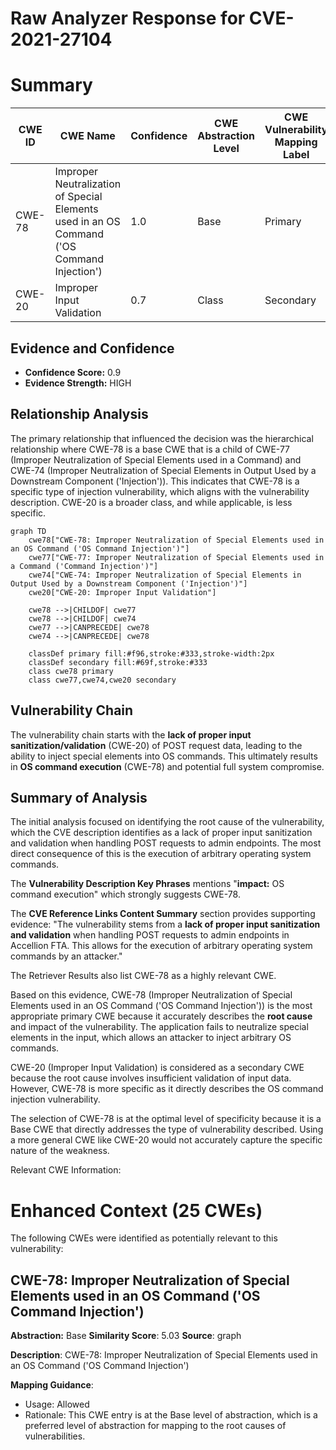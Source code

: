 # Raw Analyzer Response for CVE-2021-27104

# Summary
| CWE ID | CWE Name | Confidence | CWE Abstraction Level | CWE Vulnerability Mapping Label | CWE-Vulnerability Mapping Notes |
|---|---|---|---|---|---|
| CWE-78 | Improper Neutralization of Special Elements used in an OS Command ('OS Command Injection') | 1.0 | Base | Primary | Allowed |
| CWE-20 | Improper Input Validation | 0.7 | Class | Secondary | Discouraged |

## Evidence and Confidence

*   **Confidence Score:** 0.9
*   **Evidence Strength:** HIGH

## Relationship Analysis
The primary relationship that influenced the decision was the hierarchical relationship where CWE-78 is a base CWE that is a child of CWE-77 (Improper Neutralization of Special Elements used in a Command) and CWE-74 (Improper Neutralization of Special Elements in Output Used by a Downstream Component ('Injection')). This indicates that CWE-78 is a specific type of injection vulnerability, which aligns with the vulnerability description. CWE-20 is a broader class, and while applicable, is less specific.

```mermaid
graph TD
    cwe78["CWE-78: Improper Neutralization of Special Elements used in an OS Command ('OS Command Injection')"]
    cwe77["CWE-77: Improper Neutralization of Special Elements used in a Command ('Command Injection')"]
    cwe74["CWE-74: Improper Neutralization of Special Elements in Output Used by a Downstream Component ('Injection')"]
    cwe20["CWE-20: Improper Input Validation"]

    cwe78 -->|CHILDOF| cwe77
    cwe78 -->|CHILDOF| cwe74
    cwe77 -->|CANPRECEDE| cwe78
    cwe74 -->|CANPRECEDE| cwe78

    classDef primary fill:#f96,stroke:#333,stroke-width:2px
    classDef secondary fill:#69f,stroke:#333
    class cwe78 primary
    class cwe77,cwe74,cwe20 secondary
```

## Vulnerability Chain
The vulnerability chain starts with the **lack of proper input sanitization/validation** (CWE-20) of POST request data, leading to the ability to inject special elements into OS commands. This ultimately results in **OS command execution** (CWE-78) and potential full system compromise.

## Summary of Analysis
The initial analysis focused on identifying the root cause of the vulnerability, which the CVE description identifies as a lack of proper input sanitization and validation when handling POST requests to admin endpoints. The most direct consequence of this is the execution of arbitrary operating system commands.

The **Vulnerability Description Key Phrases** mentions "**impact:** OS command execution" which strongly suggests CWE-78.

The **CVE Reference Links Content Summary** section provides supporting evidence:
"The vulnerability stems from a **lack of proper input sanitization and validation** when handling POST requests to admin endpoints in Accellion FTA. This allows for the execution of arbitrary operating system commands by an attacker."

The Retriever Results also list CWE-78 as a highly relevant CWE.

Based on this evidence, CWE-78 (Improper Neutralization of Special Elements used in an OS Command ('OS Command Injection')) is the most appropriate primary CWE because it accurately describes the **root cause** and impact of the vulnerability. The application fails to neutralize special elements in the input, which allows an attacker to inject arbitrary OS commands.

CWE-20 (Improper Input Validation) is considered as a secondary CWE because the root cause involves insufficient validation of input data. However, CWE-78 is more specific as it directly describes the OS command injection vulnerability.

The selection of CWE-78 is at the optimal level of specificity because it is a Base CWE that directly addresses the type of vulnerability described. Using a more general CWE like CWE-20 would not accurately capture the specific nature of the weakness.

Relevant CWE Information:

# Enhanced Context (25 CWEs)
The following CWEs were identified as potentially relevant to this vulnerability:

## CWE-78: Improper Neutralization of Special Elements used in an OS Command ('OS Command Injection')
**Abstraction:** Base
**Similarity Score**: 5.03
**Source**: graph

**Description**:
CWE-78: Improper Neutralization of Special Elements used in an OS Command ('OS Command Injection')

**Mapping Guidance**:
- Usage: Allowed
- Rationale: This CWE entry is at the Base level of abstraction, which is a preferred level of abstraction for mapping to the root causes of vulnerabilities.